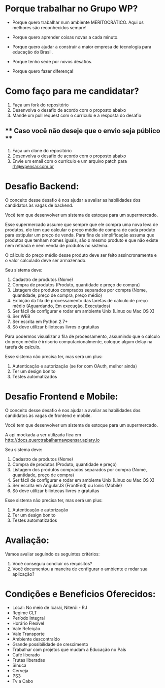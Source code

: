 # **Porque trabalhar no Grupo WP?** #

* Porque quero trabalhar num ambiente MERITOCRÁTICO. Aqui os melhores são reconhecidos sempre!

* Porque quero aprender coisas novas a cada minuto.

* Porque quero ajudar a construir a maior empresa de tecnologia para educação do Brasil.

* Porque tenho sede por novos desafios.

* Porque quero fazer diferença!

# **Como faço para me candidatar?** #

1. Faça um fork do repositório
2. Desenvolva o desafio de acordo com o proposto abaixo
3. Mande um pull request com o curriculo e a resposta do desafio

## ** Caso você não deseje que o envio seja público ** ##

1. Faça um clone do repositório
2. Desenvolva o desafio de acordo com o proposto abaixo
3. Envie um email com o curriculo e um arquivo patch para rh@wpensar.com.br

# **Desafio Backend:** #

O conceito desse desafio é nos ajudar a avaliar as habilidades dos candidatos às vagas de backend.

Você tem que desenvolver um sistema de estoque para um supermercado.

Esse supermercado assume que sempre que ele compra uma nova leva de produtos, ele tem que calcular o preço médio de compra de cada produto para estipular um preço de venda.
Para fins de simplificação assuma que produtos que tenham nomes iguais, são o mesmo produto e que não existe nem retirada e nem venda de produtos no sistema.

O cálculo do preço médio desse produto deve ser feito assincronamente e o valor calculado deve ser armazenado.

Seu sistema deve:

1. Cadastro de produtos (Nome)
2. Compra de produtos (Produto, quantidade e preço de compra)
3. Listagem dos produtos comprados separados por compra (Nome, quantidade, preço de compra, preço médio)
4. Exibição da fila de processamento das tarefas de calculo de preço médio (Aguardando, Em execução, Executados)
5. Ser fácil de configurar e rodar em ambiente Unix (Linux ou Mac OS X)
6. Ser WEB
7. Ser escrita em Python 2.7+
8. Só deve utilizar biliotecas livres e gratuitas

Para podermos visualizar a fila de processamento, assumindo que o calculo do preço médio é irrisorio computacionalmente, coloque algum delay na tarefa de calculo.

Esse sistema não precisa ter, mas será um plus:

1. Autenticação e autorização (se for com OAuth, melhor ainda)
2. Ter um design bonito
3. Testes automatizados


# **Desafio Frontend e Mobile:** #

O conceito desse desafio é nos ajudar a avaliar as habilidades dos candidatos às vagas de frontend e mobile.

Você tem que desenvolver um sistema de estoque para um supermercado.

A api mockada a ser utilizada fica em http://docs.querotrabalharnawpensar.apiary.io

Seu sistema deve:

1. Cadastro de produtos (Nome)
2. Compra de produtos (Produto, quantidade e preço)
3. Listagem dos produtos comprados separados por compra (Nome, quantidade, preço de compra)
4. Ser fácil de configurar e rodar em ambiente Unix (Linux ou Mac OS X)
5. Ser escrita em AngularJS (FrontEnd) ou Ionic (Mobile)
6. Só deve utilizar biliotecas livres e gratuitas

Esse sistema não precisa ter, mas será um plus:

1. Autenticação e autorização
2. Ter um design bonito
3. Testes automatizados




# **Avaliação:** #

Vamos avaliar seguindo os seguintes critérios:

1. Você conseguiu concluir os requisitos?
2. Você documentou a maneira de configurar o ambiente e rodar sua aplicação?

# **Condições e Beneficios Oferecidos:** #

* Local: No meio de Icarai, Niterói - RJ
* Regime CLT
* Período Integral
* Horário Flexível
* Vale Refeição
* Vale Transporte
* Ambiente descontraído
* Grande possibilidade de crescimento
* Trabalhar com projetos que mudam a Educação no País
* Café liberado
* Frutas liberadas
* Sinuca
* Cerveja
* PS3
* Tv a Cabo